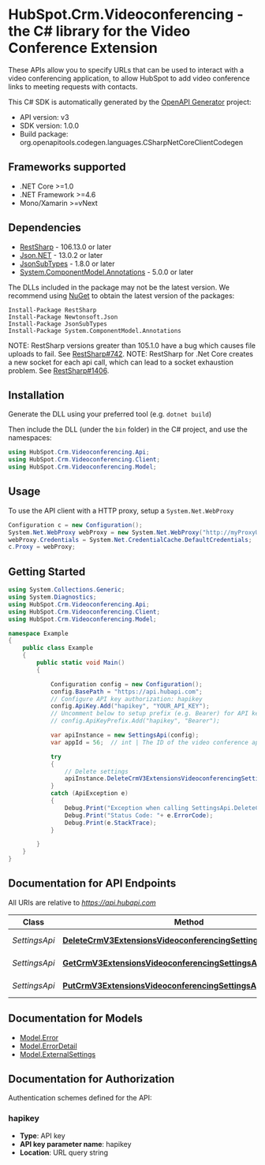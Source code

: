 # HubSpot.Crm.Videoconferencing - the C# library for the Video Conference Extension

These APIs allow you to specify URLs that can be used to interact with a video conferencing application, to allow HubSpot to add video conference links to meeting requests with contacts.

This C# SDK is automatically generated by the [OpenAPI Generator](https://openapi-generator.tech) project:

- API version: v3
- SDK version: 1.0.0
- Build package: org.openapitools.codegen.languages.CSharpNetCoreClientCodegen

<a id="frameworks-supported"></a>
## Frameworks supported
- .NET Core >=1.0
- .NET Framework >=4.6
- Mono/Xamarin >=vNext

<a id="dependencies"></a>
## Dependencies

- [RestSharp](https://www.nuget.org/packages/RestSharp) - 106.13.0 or later
- [Json.NET](https://www.nuget.org/packages/Newtonsoft.Json/) - 13.0.2 or later
- [JsonSubTypes](https://www.nuget.org/packages/JsonSubTypes/) - 1.8.0 or later
- [System.ComponentModel.Annotations](https://www.nuget.org/packages/System.ComponentModel.Annotations) - 5.0.0 or later

The DLLs included in the package may not be the latest version. We recommend using [NuGet](https://docs.nuget.org/consume/installing-nuget) to obtain the latest version of the packages:
```
Install-Package RestSharp
Install-Package Newtonsoft.Json
Install-Package JsonSubTypes
Install-Package System.ComponentModel.Annotations
```

NOTE: RestSharp versions greater than 105.1.0 have a bug which causes file uploads to fail. See [RestSharp#742](https://github.com/restsharp/RestSharp/issues/742).
NOTE: RestSharp for .Net Core creates a new socket for each api call, which can lead to a socket exhaustion problem. See [RestSharp#1406](https://github.com/restsharp/RestSharp/issues/1406).

<a id="installation"></a>
## Installation
Generate the DLL using your preferred tool (e.g. `dotnet build`)

Then include the DLL (under the `bin` folder) in the C# project, and use the namespaces:
```csharp
using HubSpot.Crm.Videoconferencing.Api;
using HubSpot.Crm.Videoconferencing.Client;
using HubSpot.Crm.Videoconferencing.Model;
```
<a id="usage"></a>
## Usage

To use the API client with a HTTP proxy, setup a `System.Net.WebProxy`
```csharp
Configuration c = new Configuration();
System.Net.WebProxy webProxy = new System.Net.WebProxy("http://myProxyUrl:80/");
webProxy.Credentials = System.Net.CredentialCache.DefaultCredentials;
c.Proxy = webProxy;
```

<a id="getting-started"></a>
## Getting Started

```csharp
using System.Collections.Generic;
using System.Diagnostics;
using HubSpot.Crm.Videoconferencing.Api;
using HubSpot.Crm.Videoconferencing.Client;
using HubSpot.Crm.Videoconferencing.Model;

namespace Example
{
    public class Example
    {
        public static void Main()
        {

            Configuration config = new Configuration();
            config.BasePath = "https://api.hubapi.com";
            // Configure API key authorization: hapikey
            config.ApiKey.Add("hapikey", "YOUR_API_KEY");
            // Uncomment below to setup prefix (e.g. Bearer) for API key, if needed
            // config.ApiKeyPrefix.Add("hapikey", "Bearer");

            var apiInstance = new SettingsApi(config);
            var appId = 56;  // int | The ID of the video conference application. This is the identifier of the application created in your HubSpot developer portal.

            try
            {
                // Delete settings
                apiInstance.DeleteCrmV3ExtensionsVideoconferencingSettingsAppIdArchive(appId);
            }
            catch (ApiException e)
            {
                Debug.Print("Exception when calling SettingsApi.DeleteCrmV3ExtensionsVideoconferencingSettingsAppIdArchive: " + e.Message );
                Debug.Print("Status Code: "+ e.ErrorCode);
                Debug.Print(e.StackTrace);
            }

        }
    }
}
```

<a id="documentation-for-api-endpoints"></a>
## Documentation for API Endpoints

All URIs are relative to *https://api.hubapi.com*

Class | Method | HTTP request | Description
------------ | ------------- | ------------- | -------------
*SettingsApi* | [**DeleteCrmV3ExtensionsVideoconferencingSettingsAppIdArchive**](docs/SettingsApi.md#deletecrmv3extensionsvideoconferencingsettingsappidarchive) | **DELETE** /crm/v3/extensions/videoconferencing/settings/{appId} | Delete settings
*SettingsApi* | [**GetCrmV3ExtensionsVideoconferencingSettingsAppIdGetById**](docs/SettingsApi.md#getcrmv3extensionsvideoconferencingsettingsappidgetbyid) | **GET** /crm/v3/extensions/videoconferencing/settings/{appId} | Get settings
*SettingsApi* | [**PutCrmV3ExtensionsVideoconferencingSettingsAppIdReplace**](docs/SettingsApi.md#putcrmv3extensionsvideoconferencingsettingsappidreplace) | **PUT** /crm/v3/extensions/videoconferencing/settings/{appId} | Update settings


<a id="documentation-for-models"></a>
## Documentation for Models

 - [Model.Error](docs/Error.md)
 - [Model.ErrorDetail](docs/ErrorDetail.md)
 - [Model.ExternalSettings](docs/ExternalSettings.md)


<a id="documentation-for-authorization"></a>
## Documentation for Authorization


Authentication schemes defined for the API:
<a id="hapikey"></a>
### hapikey

- **Type**: API key
- **API key parameter name**: hapikey
- **Location**: URL query string

